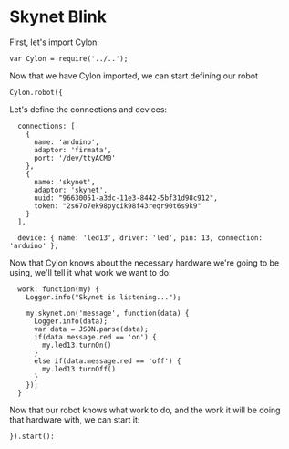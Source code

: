 # Skynet Blink

First, let's import Cylon:

    var Cylon = require('../..');

Now that we have Cylon imported, we can start defining our robot

    Cylon.robot({

Let's define the connections and devices:

      connections: [
        {
          name: 'arduino',
          adaptor: 'firmata',
          port: '/dev/ttyACM0'
        },
        {
          name: 'skynet',
          adaptor: 'skynet',
          uuid: "96630051-a3dc-11e3-8442-5bf31d98c912",
          token: "2s67o7ek98pycik98f43reqr90t6s9k9"
        }
      ],

      device: { name: 'led13', driver: 'led', pin: 13, connection: 'arduino' },

Now that Cylon knows about the necessary hardware we're going to be using, we'll
tell it what work we want to do:

      work: function(my) {
        Logger.info("Skynet is listening...");

        my.skynet.on('message', function(data) {
          Logger.info(data);
          var data = JSON.parse(data);
          if(data.message.red == 'on') {
            my.led13.turnOn()
          }
          else if(data.message.red == 'off') {
            my.led13.turnOff()
          }
        });
      }

Now that our robot knows what work to do, and the work it will be doing that
hardware with, we can start it:

    }).start():
